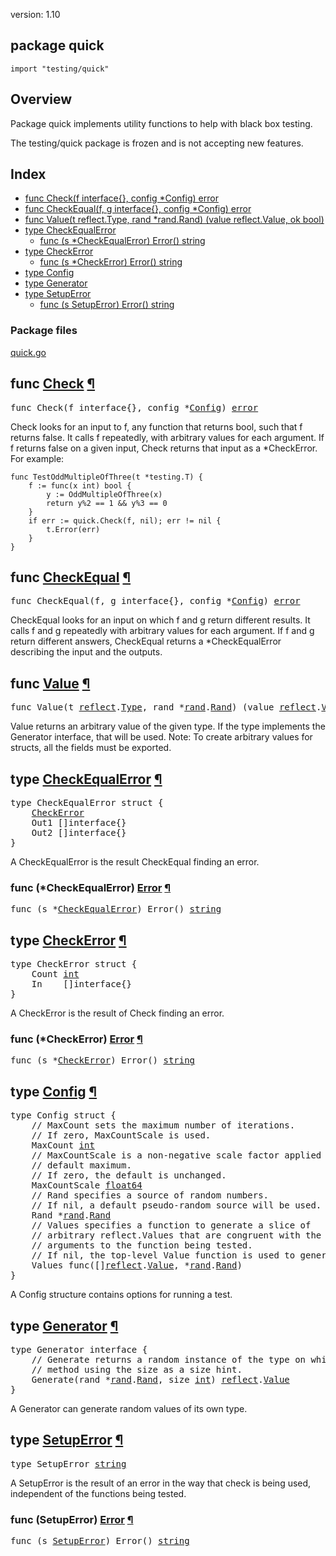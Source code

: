 version: 1.10
## package quick

  `import "testing/quick"`

## Overview

Package quick implements utility functions to help with black box testing.

The testing/quick package is frozen and is not accepting new features.

## Index

- [func Check(f interface{}, config *Config) error](#Check)
- [func CheckEqual(f, g interface{}, config *Config) error](#CheckEqual)
- [func Value(t reflect.Type, rand *rand.Rand) (value reflect.Value, ok bool)](#Value)
- [type CheckEqualError](#CheckEqualError)
  - [func (s *CheckEqualError) Error() string](#CheckEqualError.Error)
- [type CheckError](#CheckError)
  - [func (s *CheckError) Error() string](#CheckError.Error)
- [type Config](#Config)
- [type Generator](#Generator)
- [type SetupError](#SetupError)
  - [func (s SetupError) Error() string](#SetupError.Error)

### Package files
 [quick.go](//github.com/golang/go/blob/2ea7d3461bb41d0ae12b56ee52d43314bcdb97f9/src/testing/quick/quick.go)

<h2 id="Check">func <a href="//github.com/golang/go/blob/2ea7d3461bb41d0ae12b56ee52d43314bcdb97f9/src/testing/quick/quick.go#L252">Check</a>
    <a href="#Check">¶</a></h2>
<pre>func Check(f interface{}, config *<a href="#Config">Config</a>) <a href="/builtin/#error">error</a></pre>

Check looks for an input to f, any function that returns bool, such that f
returns false. It calls f repeatedly, with arbitrary values for each argument.
If f returns false on a given input, Check returns that input as a *CheckError.
For example:

    func TestOddMultipleOfThree(t *testing.T) {
    	f := func(x int) bool {
    		y := OddMultipleOfThree(x)
    		return y%2 == 1 && y%3 == 0
    	}
    	if err := quick.Check(f, nil); err != nil {
    		t.Error(err)
    	}
    }

<h2 id="CheckEqual">func <a href="//github.com/golang/go/blob/2ea7d3461bb41d0ae12b56ee52d43314bcdb97f9/src/testing/quick/quick.go#L291">CheckEqual</a>
    <a href="#CheckEqual">¶</a></h2>
<pre>func CheckEqual(f, g interface{}, config *<a href="#Config">Config</a>) <a href="/builtin/#error">error</a></pre>

CheckEqual looks for an input on which f and g return different results. It
calls f and g repeatedly with arbitrary values for each argument. If f and g
return different answers, CheckEqual returns a *CheckEqualError describing the
input and the outputs.

<h2 id="Value">func <a href="//github.com/golang/go/blob/2ea7d3461bb41d0ae12b56ee52d43314bcdb97f9/src/testing/quick/quick.go#L49">Value</a>
    <a href="#Value">¶</a></h2>
<pre>func Value(t <a href="/reflect/">reflect</a>.<a href="/reflect/#Type">Type</a>, rand *<a href="/math/rand/">rand</a>.<a href="/math/rand/#Rand">Rand</a>) (value <a href="/reflect/">reflect</a>.<a href="/reflect/#Value">Value</a>, ok <a href="/builtin/#bool">bool</a>)</pre>

Value returns an arbitrary value of the given type. If the type implements the
Generator interface, that will be used. Note: To create arbitrary values for
structs, all the fields must be exported.

<h2 id="CheckEqualError">type <a href="//github.com/golang/go/blob/2ea7d3461bb41d0ae12b56ee52d43314bcdb97f9/src/testing/quick/quick.go#L227">CheckEqualError</a>
    <a href="#CheckEqualError">¶</a></h2>
<pre>type CheckEqualError struct {
    <a href="#CheckError">CheckError</a>
<span id="CheckEqualError.Out1"></span>    Out1 []interface{}
<span id="CheckEqualError.Out2"></span>    Out2 []interface{}
}</pre>

A CheckEqualError is the result CheckEqual finding an error.

<h3 id="CheckEqualError.Error">func (*CheckEqualError) <a href="//github.com/golang/go/blob/2ea7d3461bb41d0ae12b56ee52d43314bcdb97f9/src/testing/quick/quick.go#L233">Error</a>
    <a href="#CheckEqualError.Error">¶</a></h3>
<pre>func (s *<a href="#CheckEqualError">CheckEqualError</a>) Error() <a href="/builtin/#string">string</a></pre>


<h2 id="CheckError">type <a href="//github.com/golang/go/blob/2ea7d3461bb41d0ae12b56ee52d43314bcdb97f9/src/testing/quick/quick.go#L217">CheckError</a>
    <a href="#CheckError">¶</a></h2>
<pre>type CheckError struct {
<span id="CheckError.Count"></span>    Count <a href="/builtin/#int">int</a>
<span id="CheckError.In"></span>    In    []interface{}
}</pre>

A CheckError is the result of Check finding an error.

<h3 id="CheckError.Error">func (*CheckError) <a href="//github.com/golang/go/blob/2ea7d3461bb41d0ae12b56ee52d43314bcdb97f9/src/testing/quick/quick.go#L222">Error</a>
    <a href="#CheckError.Error">¶</a></h3>
<pre>func (s *<a href="#CheckError">CheckError</a>) Error() <a href="/builtin/#string">string</a></pre>


<h2 id="Config">type <a href="//github.com/golang/go/blob/2ea7d3461bb41d0ae12b56ee52d43314bcdb97f9/src/testing/quick/quick.go#L167">Config</a>
    <a href="#Config">¶</a></h2>
<pre>type Config struct {
<span id="Config.MaxCount"></span>    <span class="comment">// MaxCount sets the maximum number of iterations.</span>
    <span class="comment">// If zero, MaxCountScale is used.</span>
    MaxCount <a href="/builtin/#int">int</a>
<span id="Config.MaxCountScale"></span>    <span class="comment">// MaxCountScale is a non-negative scale factor applied to the</span>
    <span class="comment">// default maximum.</span>
    <span class="comment">// If zero, the default is unchanged.</span>
    MaxCountScale <a href="/builtin/#float64">float64</a>
<span id="Config.Rand"></span>    <span class="comment">// Rand specifies a source of random numbers.</span>
    <span class="comment">// If nil, a default pseudo-random source will be used.</span>
    Rand *<a href="/math/rand/">rand</a>.<a href="/math/rand/#Rand">Rand</a>
<span id="Config.Values"></span>    <span class="comment">// Values specifies a function to generate a slice of</span>
    <span class="comment">// arbitrary reflect.Values that are congruent with the</span>
    <span class="comment">// arguments to the function being tested.</span>
    <span class="comment">// If nil, the top-level Value function is used to generate them.</span>
    Values func([]<a href="/reflect/">reflect</a>.<a href="/reflect/#Value">Value</a>, *<a href="/math/rand/">rand</a>.<a href="/math/rand/#Rand">Rand</a>)
}</pre>

A Config structure contains options for running a test.

<h2 id="Generator">type <a href="//github.com/golang/go/blob/2ea7d3461bb41d0ae12b56ee52d43314bcdb97f9/src/testing/quick/quick.go#L13">Generator</a>
    <a href="#Generator">¶</a></h2>
<pre>type Generator interface {
    <span class="comment">// Generate returns a random instance of the type on which it is a</span>
    <span class="comment">// method using the size as a size hint.</span>
    Generate(rand *<a href="/math/rand/">rand</a>.<a href="/math/rand/#Rand">Rand</a>, size <a href="/builtin/#int">int</a>) <a href="/reflect/">reflect</a>.<a href="/reflect/#Value">Value</a>
}</pre>

A Generator can generate random values of its own type.

<h2 id="SetupError">type <a href="//github.com/golang/go/blob/2ea7d3461bb41d0ae12b56ee52d43314bcdb97f9/src/testing/quick/quick.go#L212">SetupError</a>
    <a href="#SetupError">¶</a></h2>
<pre>type SetupError <a href="/builtin/#string">string</a></pre>

A SetupError is the result of an error in the way that check is being used,
independent of the functions being tested.

<h3 id="SetupError.Error">func (SetupError) <a href="//github.com/golang/go/blob/2ea7d3461bb41d0ae12b56ee52d43314bcdb97f9/src/testing/quick/quick.go#L214">Error</a>
    <a href="#SetupError.Error">¶</a></h3>
<pre>func (s <a href="#SetupError">SetupError</a>) Error() <a href="/builtin/#string">string</a></pre>




